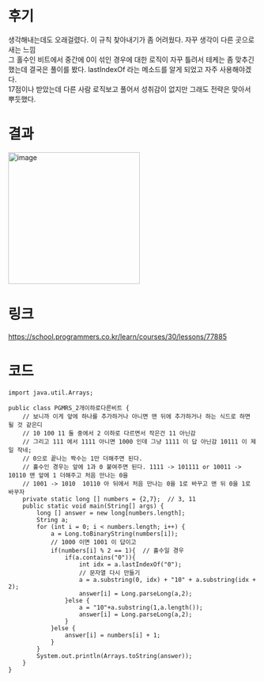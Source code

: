 # 후기
생각해내는데도 오래걸렸다. 이 규칙 찾아내기가 좀 어려웠다. 자꾸 생각이 다른 곳으로 새는 느낌<br>
그 홀수인 비트에서 중간에 0이 섞인 경우에 대한 로직이 자꾸 틀려서 테케는 좀 맞추긴 했는데 결국은 풀이를 봤다. lastIndexOf 라는 메소드를 알게 되었고 자주 사용해야겠다.<br>
17점이나 받았는데 다른 사람 로직보고 풀어서 성취감이 없지만 그래도 전략은 맞아서 뿌듯했다.

# 결과
<img width="266" alt="image" src="https://github.com/Ryeohwan/TRL/assets/73810834/0ff0ba62-7a3e-4571-ab3b-b0d84f63ed36">

# 링크
https://school.programmers.co.kr/learn/courses/30/lessons/77885

# 코드
```
import java.util.Arrays;

public class PGMRS_2개이하로다른비트 {
    // 보니까 이게 앞에 하나를 추가하거나 아니면 맨 뒤에 추가하거나 하는 식드로 하면 될 것 같은디
    // 10 100 11 둘 중에서 2 이하로 다르면서 작은건 11 아닌감
    // 그리고 111 에서 1111 아니면 1000 인데 그냥 1111 이 답 아닌감 10111 이 제일 작네;
    // 0으로 끝나는 짝수는 1만 더해주면 된다.
    // 홀수인 경우는 앞에 1과 0 붙여주면 된다. 1111 -> 101111 or 10011 -> 10110 맨 앞에 1 더해주고 처음 만나는 0을
    // 1001 -> 1010  10110 아 뒤에서 처음 만나는 0을 1로 바꾸고 맨 뒤 0을 1로 바꾸자
    private static long [] numbers = {2,7};  // 3, 11
    public static void main(String[] args) {
        long [] answer = new long[numbers.length];
        String a;
        for (int i = 0; i < numbers.length; i++) {
            a = Long.toBinaryString(numbers[i]);
            // 1000 이면 1001 이 답이고
            if(numbers[i] % 2 == 1){  // 홀수일 경우
                if(a.contains("0")){
                    int idx = a.lastIndexOf("0");
                    // 문자열 다시 만들기
                    a = a.substring(0, idx) + "10" + a.substring(idx + 2);
                    answer[i] = Long.parseLong(a,2);
                }else {
                    a = "10"+a.substring(1,a.length());
                    answer[i] = Long.parseLong(a,2);
                }
            }else {
                answer[i] = numbers[i] + 1;
            }
        }
        System.out.println(Arrays.toString(answer));
    }
}

```
